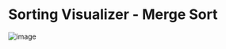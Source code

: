 # Sorting Visualizer - Merge Sort

![image](https://github.com/danieLLeonte/sorting-visualizer/assets/105210568/fb9296fc-cf53-4b1a-ad14-7183c31f691b)
